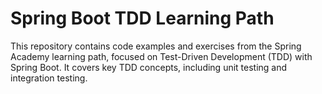 # Spring Boot TDD Learning Path

This repository contains code examples and exercises from the Spring Academy learning path, focused on  Test-Driven Development (TDD) with Spring Boot. It covers key TDD concepts, including unit testing and  integration testing.
